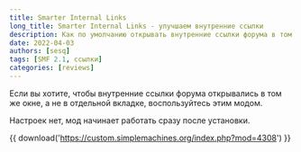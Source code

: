 ```yaml
---
title: Smarter Internal Links
long_title: Smarter Internal Links - улучшаем внутренние ссылки
description: Как по умолчанию открывать внутренние ссылки форума в том же окне?
date: 2022-04-03
authors: [sesq]
tags: [SMF 2.1, ссылки]
categories: [reviews]
---
```


Если вы хотите, чтобы внутренние ссылки форума открывались в том же окне, а не в отдельной вкладке, воспользуйтесь этим модом.

<!-- more -->

Настроек нет, мод начинает работать сразу после установки.

{{ download('https://custom.simplemachines.org/index.php?mod=4308') }}
